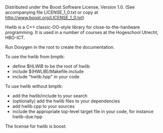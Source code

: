 Distributed under the Boost Software License, Version 1.0.
(See accompanying file LICENSE_1_0.txt or copy at 
http://www.boost.org/LICENSE_1_0.txt)

Hwlib is a C++ classic-OO-style library for close-to-the-hardware programming.
It is used in a number of courses at the Hogeschool Utrecht, HBO-ICT.

Run Doxygen in the root to create the documentation.

To use the hwlib from bmptk:
   - define $HLWIB to be the root of hwlib
   - include $(HWLIB)/Makefile.include
   - include "hwlib.hpp" in your code
   
To use hwlib without bmptk:
   - add the hwlib/include to your search
   - (optionally) add the hwlib files to your dependencies
   - add hwlib.cpp to your sources
   - include the appropriate top-level target file in your code,
      for instance hwlib-due.hpp

The license for hwlib is boost:
      
      